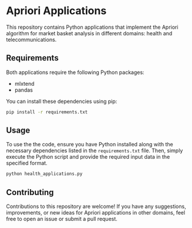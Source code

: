 # Apriori Applications

This repository contains Python applications that implement the Apriori algorithm for market basket analysis in different domains: health and telecommunications. 

## Requirements

Both applications require the following Python packages:

- mlxtend
- pandas

You can install these dependencies using pip:

```bash
pip install -r requirements.txt
```

## Usage

To use the the code, ensure you have Python installed along with the necessary dependencies listed in the `requirements.txt` file. Then, simply execute the Python script and provide the required input data in the specified format.

```bash
python health_applications.py
```

## Contributing

Contributions to this repository are welcome! If you have any suggestions, improvements, or new ideas for Apriori applications in other domains, feel free to open an issue or submit a pull request.

